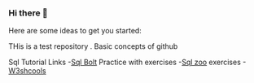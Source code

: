 ### Hi there 👋



Here are some ideas to get you started:

THis is a test repository . Basic concepts of github 

Sql Tutorial Links
-[Sql Bolt](https://sqlbolt.com/)  Practice with exercises 
-[Sql zoo](https://sqlzoo.net/wiki/AdventureWorks_medium_questions) exercises
-[W3shcools](https://www.w3schools.com/sql/default.asp) 
